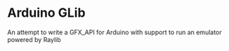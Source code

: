 # Arduino GLib

An attempt to write a GFX_API for Arduino with support to run an emulator powered by Raylib

